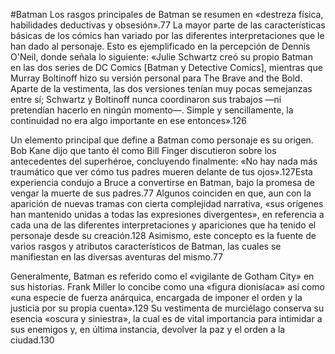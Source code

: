 #Batman
Los rasgos principales de Batman se resumen en «destreza física, habilidades deductivas y obsesión».77​ La mayor parte de las características básicas de los cómics han variado por las diferentes interpretaciones que le han dado al personaje. Esto es ejemplificado en la percepción de Dennis O'Neil, donde señala lo siguiente: «Julie Schwartz creó su propio Batman en las dos series de DC Comics [Batman y Detective Comics], mientras que Murray Boltinoff hizo su versión personal para The Brave and the Bold. Aparte de la vestimenta, las dos versiones tenían muy pocas semejanzas entre sí; Schwartz y Boltinoff nunca coordinaron sus trabajos —ni pretendían hacerlo en ningún momento—. Simple y sencillamente, la continuidad no era algo importante en ese entonces».126​

Un elemento principal que define a Batman como personaje es su origen. Bob Kane dijo que tanto él como Bill Finger discutieron sobre los antecedentes del superhéroe, concluyendo finalmente: «No hay nada más traumático que ver cómo tus padres mueren delante de tus ojos».127​ Esta experiencia condujo a Bruce a convertirse en Batman, bajo la promesa de vengar la muerte de sus padres.77​ Algunos coinciden en que, aun con la aparición de nuevas tramas con cierta complejidad narrativa, «sus orígenes han mantenido unidas a todas las expresiones divergentes», en referencia a cada una de las diferentes interpretaciones y apariciones que ha tenido el personaje desde su creación.128​ Asimismo, este concepto es la fuente de varios rasgos y atributos característicos de Batman, las cuales se manifiestan en las diversas aventuras del mismo.77​

Generalmente, Batman es referido como el «vigilante de Gotham City» en sus historias. Frank Miller lo concibe como una «figura dionisíaca» así como «una especie de fuerza anárquica, encargada de imponer el orden y la justicia por su propia cuenta».129​ Su vestimenta de murciélago conserva su esencia «oscura y siniestra», la cual es de vital importancia para intimidar a sus enemigos y, en última instancia, devolver la paz y el orden a la ciudad.130
